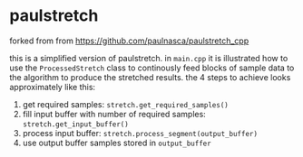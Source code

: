 # paulstretch

forked from from https://github.com/paulnasca/paulstretch_cpp

this is a simplified version of paulstretch. in `main.cpp` it is illustrated how to use the `‌ProcessedStretch` class to continously feed blocks of sample data to the algorithm to produce the stretched results. the 4 steps to achieve looks approximately like this:

1. get required samples: `‌stretch.get_required_samples()`
2. fill input buffer with number of required samples: `‌stretch.get_input_buffer()`
3. process input buffer: `‌stretch.process_segment(output_buffer)`
4. use output buffer samples stored in `output_buffer`
